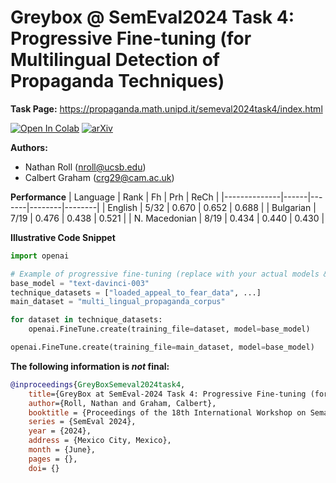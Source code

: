 # Greybox @ SemEval2024 Task 4: Progressive Fine-tuning (for Multilingual Detection of Propaganda Techniques) 

**Task Page:** https://propaganda.math.unipd.it/semeval2024task4/index.html

[![Open In Colab](https://colab.research.google.com/assets/colab-badge.svg)](https://colab.research.google.com/github/Nathan-Roll1/GreyBox/blob/main/Submission_GreyBox_SemEval_2024_Task_4.ipynb) 
[![arXiv](https://img.shields.io/badge/arXiv-TBA-orange.svg)](https://arxiv.org/abs/2406.xxxxx) 

**Authors:**

* Nathan Roll (nroll@ucsb.edu)
* Calbert Graham (crg29@cam.ac.uk) 

**Performance**
| Language     | Rank | Fh    | Prh    | ReCh   |
|--------------|------|-------|--------|--------|
| English      | 5/32 | 0.670 | 0.652  | 0.688  |
| Bulgarian    | 7/19 | 0.476 | 0.438  | 0.521  |
| N. Macedonian | 8/19 | 0.434 | 0.440  | 0.430  |

**Illustrative Code Snippet**

```python
import openai 

# Example of progressive fine-tuning (replace with your actual models & datasets)
base_model = "text-davinci-003"
technique_datasets = ["loaded_appeal_to_fear_data", ...] 
main_dataset = "multi_lingual_propaganda_corpus"

for dataset in technique_datasets:
    openai.FineTune.create(training_file=dataset, model=base_model)

openai.FineTune.create(training_file=main_dataset, model=base_model)
```

**The following information is *not* final:**

```bibtex
@inproceedings{GreyBoxSemeval2024task4, 
	title={GreyBox at SemEval-2024 Task 4: Progressive Fine-tuning (for Multilingual Detection of Propaganda Techniques)},
	author={Roll, Nathan and Graham, Calbert},
	booktitle = {Proceedings of the 18th International Workshop on Semantic Evaluation},
	series = {SemEval 2024},
	year = {2024},
	address = {Mexico City, Mexico},
	month = {June},
	pages = {},   
	doi= {}   
